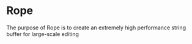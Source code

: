 # Rope

The purpose of Rope is to create an extremely high performance string buffer for large-scale editing
